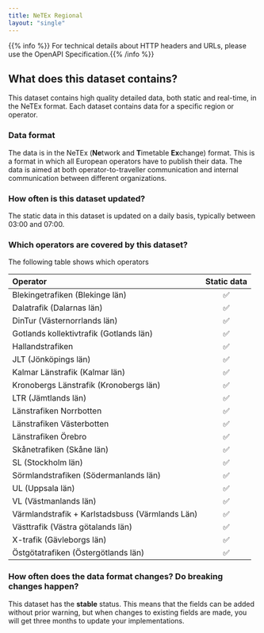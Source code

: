 ```yaml
---
title: NeTEx Regional
layout: "single"
---
```


{{% info %}} For technical details about HTTP headers and URLs, please use the OpenAPI Specification.{{% /info %}}

## What does this dataset contains?

This dataset contains high quality detailed data, both static and real-time, in the NeTEx format. Each dataset contains
data for a specific region or operator.

### Data format

The data is in the NeTEx (**Ne**twork and **T**imetable **Ex**change) format. This is a format in which all European
operators have to publish their data. The data is aimed at both operator-to-traveller communication and internal
communication between different organizations.

### How often is this dataset updated?

The static data in this dataset is updated on a daily basis, typically between 03:00 and 07:00.

### Which operators are covered by this dataset?

The following table shows which operators

| Operator | Static data |
| :--- | :---: |
| Blekingetrafiken (Blekinge län)    | ✅ |
| Dalatrafik (Dalarnas län)    | ✅ |
| DinTur (Västernorrlands län)    | ✅ |
| Gotlands kollektivtrafik (Gotlands län)    | ✅ |
| Hallandstrafiken    | ✅ |
| JLT (Jönköpings län)    | ✅ |
| Kalmar Länstrafik (Kalmar län)    | ✅ |
| Kronobergs Länstrafik (Kronobergs län)    | ✅ |
| LTR (Jämtlands län)    | ✅ |
| Länstrafiken Norrbotten    | ✅ |
| Länstrafiken Västerbotten    | ✅ |
| Länstrafiken Örebro    | ✅ |
| Skånetrafiken (Skåne län)    | ✅ |
| SL (Stockholm län)    | ✅ |
| Sörmlandstrafiken (Södermanlands län)    | ✅ |
| UL (Uppsala län)    | ✅ |
| VL (Västmanlands län)    | ✅ |
| Värmlandstrafik + Karlstadsbuss (Värmlands Län)    | ✅ |
| Västtrafik (Västra götalands län)    | ✅ |
| X-trafik (Gävleborgs län)    | ✅ |
| Östgötatrafiken (Östergötlands län)| ✅ |

### How often does the data format changes? Do breaking changes happen?

This dataset has the **stable** status. This means that the fields can be added without prior warning, but when changes
to existing fields are made, you will get three months to update your implementations.
